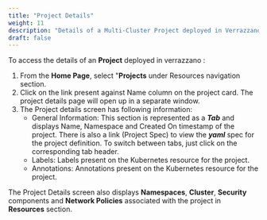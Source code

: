 ```yaml
---
title: "Project Details"
weight: 11
description: "Details of a Multi-Cluster Project deployed in Verrazzano"
draft: false
---
```


To access the details of an **Project** deployed in verrazzano :
1. From the **Home Page**, select "**Projects** under Resources navigation section.
1. Click on the link present against Name column on the project card. The project details page will open up in a separate window.
3. The Project details screen has following information:
   - General Information: This section is represented as a ***Tab*** and displays Name, Namespace and Created On timestamp of the project. There is also a link (Project Spec) to view the ***yaml*** spec for the project definition. To switch between tabs, just click on the corresponding tab header.
   - Labels: Labels present on the Kubernetes resource for the project.
   - Annotations: Annotations present on the Kubernetes resource for the project.
   
The Project Details screen also displays **Namespaces**, **Cluster**, **Security** components and **Network Policies** associated with the project in **Resources** section.